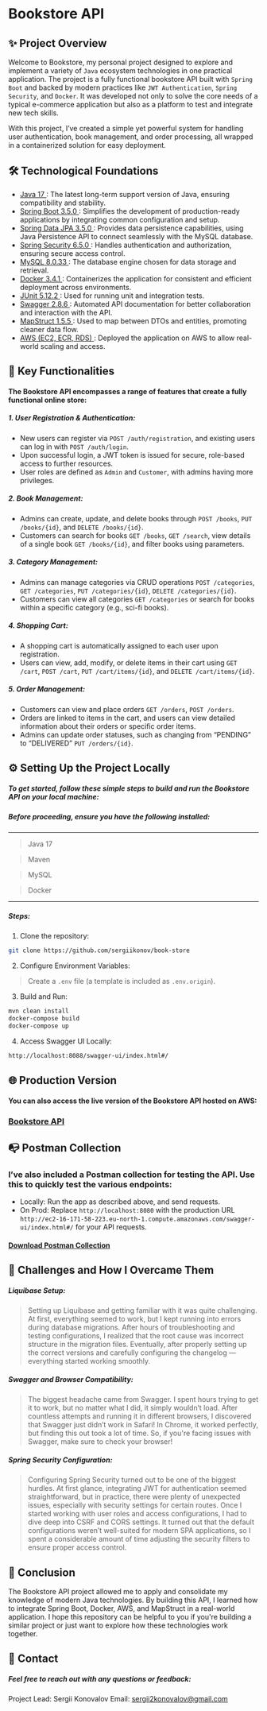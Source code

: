 # Bookstore API

## ✨ Project Overview

Welcome to Bookstore, my personal project designed to explore and implement a variety of `Java` ecosystem technologies in one practical application. The project is a fully functional bookstore API built with `Spring Boot` and backed by modern practices like `JWT Authentication`, `Spring Security`, and `Docker`. It was developed not only to solve the core needs of a typical e-commerce application but also as a platform to test and integrate new tech skills.

With this project, I’ve created a simple yet powerful system for handling user authentication, book management, and order processing, all wrapped in a containerized solution for easy deployment.

## 🛠️ Technological Foundations

- [Java 17 ](https://www.oracle.com/ua/java/): The latest long-term support version of Java, ensuring compatibility and stability.
- [Spring Boot 3.5.0 ](https://spring.io/projects/spring-boot): Simplifies the development of production-ready applications by integrating common configuration and setup.
- [Spring Data JPA 3.5.0 ](https://spring.io/projects/spring-data-jpa): Provides data persistence capabilities, using Java Persistence API to connect seamlessly with the MySQL database.
- [Spring Security 6.5.0 ](https://spring.io/projects/spring-security): Handles authentication and authorization, ensuring secure access control.
- [MySQL 8.0.33 ](https://www.mysql.com): The database engine chosen for data storage and retrieval.
- [Docker 3.4.1 ](https://www.docker.com): Containerizes the application for consistent and efficient deployment across environments.
- [JUnit 5.12.2 ](https://junit.org): Used for running unit and integration tests.
- [Swagger 2.8.6 ](https://swagger.io): Automated API documentation for better collaboration and interaction with the API.
- [MapStruct 1.5.5 ](https://mapstruct.org): Used to map between DTOs and entities, promoting cleaner data flow.
- [AWS (EC2, ECR, RDS) ](https://aws.amazon.com): Deployed the application on AWS to allow real-world scaling and access.

## 🔧 Key Functionalities
#### The Bookstore API encompasses a range of features that create a fully functional online store:

##### 1. User Registration & Authentication:
- New users can register via `POST /auth/registration`, and existing users can log in with
  `POST /auth/login`.
- Upon successful login, a JWT token is issued for secure, role-based access to further resources.
- User roles are defined as `Admin` and `Customer`, with admins having more privileges.
##### 2. Book Management:
- Admins can create, update, and delete books through `POST /books`, `PUT /books/{id}`,
  and `DELETE /books/{id}`.
- Customers can search for books `GET /books`, `GET /search`, view details of a single book
  `GET /books/{id}`, and filter books using parameters.
##### 3. Category Management:
- Admins can manage categories via CRUD operations `POST /categories`, `GET /categories`,
  `PUT /categories/{id}`, `DELETE /categories/{id}`.
- Customers can view all categories `GET /categories` or search for books within a specific category (e.g., sci-fi books).
##### 4. Shopping Cart:
- A shopping cart is automatically assigned to each user upon registration.
- Users can view, add, modify, or delete items in their cart using `GET /cart`, `POST /cart`,
  `PUT /cart/items/{id}`, and `DELETE /cart/items/{id}`.
##### 5. Order Management:
- Customers can view and place orders `GET /orders`, `POST /orders`.
- Orders are linked to items in the cart, and users can view detailed information about their orders or specific order items.
- Admins can update order statuses, such as changing from “PENDING” to “DELIVERED”
  `PUT /orders/{id}`.

## ⚙️ Setting Up the Project Locally

##### To get started, follow these simple steps to build and run the Bookstore API on your local machine:

##### Before proceeding, ensure you have the following installed:
_____________________
> Java 17

>Maven

>MySQL

>Docker
______________________
##### Steps:

1. Clone the repository:

```sh
git clone https://github.com/sergiikonov/book-store
```
2. Configure Environment Variables:
> Create a `.env` file (a template is included as `.env.origin`).
3. Build and Run:
```sh
mvn clean install
docker-compose build
docker-compose up
```
4. Access Swagger UI Locally:
```sh
http://localhost:8088/swagger-ui/index.html#/
```

## 🌐 Production Version
#### You can also access the live version of the Bookstore API hosted on AWS:

### [Bookstore API](http://ec2-16-171-58-223.eu-north-1.compute.amazonaws.com/swagger-ui/index.html#/)

## 📭 Postman Collection
### I’ve also included a Postman collection for testing the API. Use this to quickly test the various endpoints:

- Locally: Run the app as described above, and send requests.
- On Prod: Replace ``http://localhost:8080`` with the production URL ``http://ec2-16-171-58-223.eu-north-1.compute.amazonaws.com/swagger-ui/index.html#/`` for your API requests.

#### [Download Postman Collection](https://sergii-838248.postman.co/workspace/Sergii's-Workspace~cc6177e6-e3a2-4ef1-8b2a-04bc61c70757/collection/43376300-dfdee9d0-7d5a-43d4-8c35-ca7e848cd6e4?action=share&creator=43376300)

## 🤝 Challenges and How I Overcame Them
##### Liquibase Setup:
[]()
>Setting up Liquibase and getting familiar with it was quite challenging. At first, everything seemed to work, but I kept running into errors during database migrations. After hours of troubleshooting and testing configurations, I realized that the root cause was incorrect structure in the migration files. Eventually, after properly setting up the correct versions and carefully configuring the changelog — everything started working smoothly.
##### Swagger and Browser Compatibility:
[]()
>The biggest headache came from Swagger. I spent hours trying to get it to work, but no matter what I did, it simply wouldn’t load. After countless attempts and running it in different browsers, I discovered that Swagger just didn’t work in Safari! In Chrome, it worked perfectly, but finding this out took a lot of time. So, if you're facing issues with Swagger, make sure to check your browser!
##### Spring Security Configuration:
[]()
>Configuring Spring Security turned out to be one of the biggest hurdles. At first glance, integrating JWT for authentication seemed straightforward, but in practice, there were plenty of unexpected issues, especially with security settings for certain routes. Once I started working with user roles and access configurations, I had to dive deep into CSRF and CORS settings. It turned out that the default configurations weren’t well-suited for modern SPA applications, so I spent a considerable amount of time adjusting the security filters to ensure proper access control.
## 🏁 Conclusion
The Bookstore API project allowed me to apply and consolidate my knowledge of modern Java technologies. By building this API, I learned how to integrate Spring Boot, Docker, AWS, and MapStruct in a real-world application. I hope this repository can be helpful to you if you're building a similar project or just want to explore how these technologies work together.

## 📧 Contact
##### Feel free to reach out with any questions or feedback:

Project Lead: Sergii Konovalov
Email: sergii2konovalov@gmail.com
